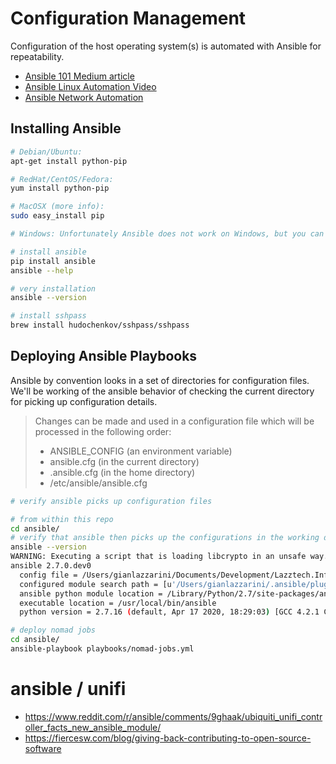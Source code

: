 # Configuration Management

Configuration of the host operating system(s) is automated with Ansible for repeatability.

- [Ansible 101 Medium article](https://medium.com/@denot/ansible-101-d6dc9f86df0a)
- [Ansible Linux Automation Video](https://www.youtube.com/watch?v=5hycyr-8EKs&t=126s)
- [Ansible Network Automation](https://www.youtube.com/watch?v=OWKPxAgh9DU)

## Installing Ansible

```bash
# Debian/Ubuntu:
apt-get install python-pip

# RedHat/CentOS/Fedora:
yum install python-pip

# MacOSX (more info):
sudo easy_install pip

# Windows: Unfortunately Ansible does not work on Windows, but you can easily setup an Linux virtual machine with Vagrant and SSH into it.
```

```bash
# install ansible
pip install ansible
ansible --help
```

```bash
# very installation
ansible --version
```

```bash
# install sshpass
brew install hudochenkov/sshpass/sshpass
```

## Deploying Ansible Playbooks

Ansible by convention looks in a set of directories for configuration files. We'll be working of the ansible behavior of checking the current directory for picking up configuration details.

> Changes can be made and used in a configuration file which will be processed in the following order:
> 
> - ANSIBLE_CONFIG (an environment variable)
> - ansible.cfg (in the current directory)
> - .ansible.cfg (in the home directory)
> - /etc/ansible/ansible.cfg

```bash
# verify ansible picks up configuration files

# from within this repo
cd ansible/
# verify that ansible then picks up the configurations in the working directory it's run from
ansible --version
WARNING: Executing a script that is loading libcrypto in an unsafe way. This will fail in a future version of macOS. Set the LIBRESSL_REDIRECT_STUB_ABORT=1 in the environment to force this into an error.
ansible 2.7.0.dev0
  config file = /Users/gianlazzarini/Documents/Development/Lazztech.Infrastructure/ansible/ansible.cfg
  configured module search path = [u'/Users/gianlazzarini/.ansible/plugins/modules', u'/usr/share/ansible/plugins/modules']
  ansible python module location = /Library/Python/2.7/site-packages/ansible
  executable location = /usr/local/bin/ansible
  python version = 2.7.16 (default, Apr 17 2020, 18:29:03) [GCC 4.2.1 Compatible Apple LLVM 11.0.3 (clang-1103.0.29.20) (-macos10.15-objc-
```

```bash
# deploy nomad jobs
cd ansible/
ansible-playbook playbooks/nomad-jobs.yml
```

# ansible / unifi
- https://www.reddit.com/r/ansible/comments/9ghaak/ubiquiti_unifi_controller_facts_new_ansible_module/
- https://fiercesw.com/blog/giving-back-contributing-to-open-source-software